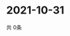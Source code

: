 # 2021-10-31
  共 0条

  <!-- BEGIN -->
  <!-- 最后更新时间Sun Oct 31 2021 17:09:57 GMT+0000 (Coordinated Universal Time) -->
  
  <!-- END -->
  
  